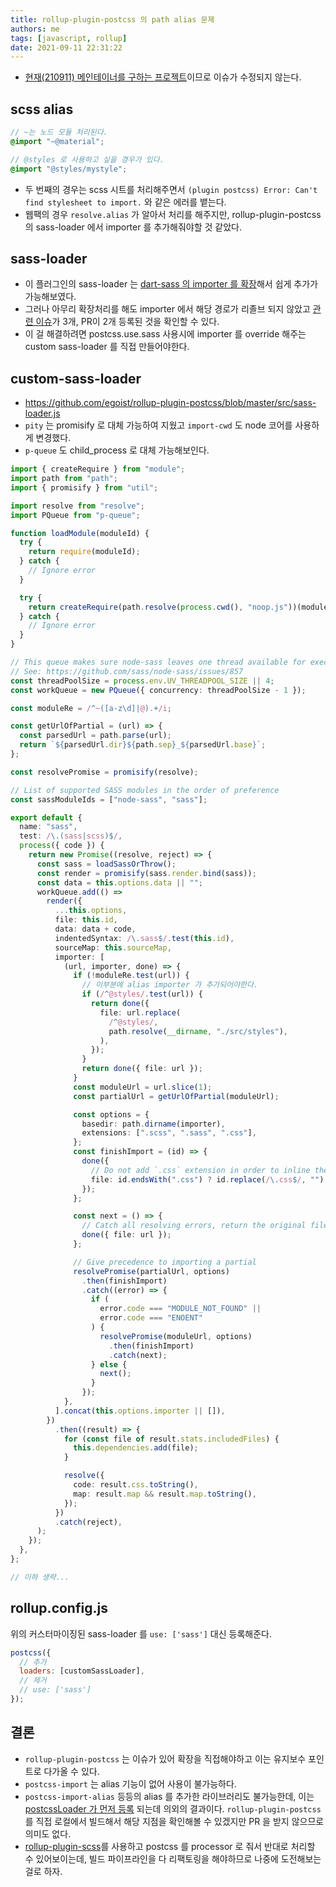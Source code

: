 ```yaml
---
title: rollup-plugin-postcss 의 path alias 문제
authors: me
tags: [javascript, rollup]
date: 2021-09-11 22:31:22
---
```


- [현재(210911) 메인테이너를 구하는 프로젝트](https://github.com/egoist/rollup-plugin-postcss/issues/217)이므로 이슈가 수정되지 않는다.

## scss alias

```scss
// ~는 노드 모듈 처리된다.
@import "~@material";

// @styles 로 사용하고 싶을 경우가 있다.
@import "@styles/mystyle";
```

- 두 번째의 경우는 scss 시트를 처리해주면서 `(plugin postcss) Error: Can't find stylesheet to import.` 와 같은 에러를 뱉는다.
- 웹팩의 경우 `resolve.alias` 가 알아서 처리를 해주지만, rollup-plugin-postcss 의 sass-loader 에서 importer 를 추가해줘야할 것 같았다.

## sass-loader

- 이 플러그인의 sass-loader 는 [dart-sass 의 importer 를 확장](https://github.com/egoist/rollup-plugin-postcss/blob/master/src/sass-loader.js#L79)해서 쉽게 추가가 가능해보였다.
- 그러나 아무리 확장처리를 해도 importer 에서 해당 경로가 리졸브 되지 않았고 [관련 이슈](https://github.com/egoist/rollup-plugin-postcss/issues?q=importer)가 3개, PR이 2개 등록된 것을 확인할 수 있다.
- 이 걸 해결하려면 postcss.use.sass 사용시에 importer 를 override 해주는 custom sass-loader 를 직접 만들어야한다.

## custom-sass-loader

- <https://github.com/egoist/rollup-plugin-postcss/blob/master/src/sass-loader.js>
- `pity` 는 promisify 로 대체 가능하여 지웠고 `import-cwd` 도 node 코어를 사용하게 변경했다.
- `p-queue` 도 child_process 로 대체 가능해보인다.

```ts
import { createRequire } from "module";
import path from "path";
import { promisify } from "util";

import resolve from "resolve";
import PQueue from "p-queue";

function loadModule(moduleId) {
  try {
    return require(moduleId);
  } catch {
    // Ignore error
  }

  try {
    return createRequire(path.resolve(process.cwd(), "noop.js"))(moduleId);
  } catch {
    // Ignore error
  }
}

// This queue makes sure node-sass leaves one thread available for executing fs tasks
// See: https://github.com/sass/node-sass/issues/857
const threadPoolSize = process.env.UV_THREADPOOL_SIZE || 4;
const workQueue = new PQueue({ concurrency: threadPoolSize - 1 });

const moduleRe = /^~([a-z\d]|@).+/i;

const getUrlOfPartial = (url) => {
  const parsedUrl = path.parse(url);
  return `${parsedUrl.dir}${path.sep}_${parsedUrl.base}`;
};

const resolvePromise = promisify(resolve);

// List of supported SASS modules in the order of preference
const sassModuleIds = ["node-sass", "sass"];

export default {
  name: "sass",
  test: /\.(sass|scss)$/,
  process({ code }) {
    return new Promise((resolve, reject) => {
      const sass = loadSassOrThrow();
      const render = promisify(sass.render.bind(sass));
      const data = this.options.data || "";
      workQueue.add(() =>
        render({
          ...this.options,
          file: this.id,
          data: data + code,
          indentedSyntax: /\.sass$/.test(this.id),
          sourceMap: this.sourceMap,
          importer: [
            (url, importer, done) => {
              if (!moduleRe.test(url)) {
                // 이부분에 alias importer 가 추가되어야한다.
                if (/^@styles/.test(url)) {
                  return done({
                    file: url.replace(
                      /^@styles/,
                      path.resolve(__dirname, "./src/styles"),
                    ),
                  });
                }
                return done({ file: url });
              }
              const moduleUrl = url.slice(1);
              const partialUrl = getUrlOfPartial(moduleUrl);

              const options = {
                basedir: path.dirname(importer),
                extensions: [".scss", ".sass", ".css"],
              };
              const finishImport = (id) => {
                done({
                  // Do not add `.css` extension in order to inline the file
                  file: id.endsWith(".css") ? id.replace(/\.css$/, "") : id,
                });
              };

              const next = () => {
                // Catch all resolving errors, return the original file and pass responsibility back to other custom importers
                done({ file: url });
              };

              // Give precedence to importing a partial
              resolvePromise(partialUrl, options)
                .then(finishImport)
                .catch((error) => {
                  if (
                    error.code === "MODULE_NOT_FOUND" ||
                    error.code === "ENOENT"
                  ) {
                    resolvePromise(moduleUrl, options)
                      .then(finishImport)
                      .catch(next);
                  } else {
                    next();
                  }
                });
            },
          ].concat(this.options.importer || []),
        })
          .then((result) => {
            for (const file of result.stats.includedFiles) {
              this.dependencies.add(file);
            }

            resolve({
              code: result.css.toString(),
              map: result.map && result.map.toString(),
            });
          })
          .catch(reject),
      );
    });
  },
};

// 이하 생략...
```

## rollup.config.js

위의 커스터마이징된 sass-loader 를 `use: ['sass']` 대신 등록해준다.

```js
postcss({
  // 추가
  loaders: [customSassLoader],
  // 제거
  // use: ['sass']
});
```

## 결론

- `rollup-plugin-postcss` 는 이슈가 있어 확장을 직접해야하고 이는 유지보수 포인트로 다가올 수 있다.
- `postcss-import` 는 alias 기능이 없어 사용이 불가능하다.
- `postcss-import-alias` 등등의 alias 를 추가한 라이브러리도 불가능한데, 이는 [postcssLoader 가 먼저 등록](https://github.com/egoist/rollup-plugin-postcss/blob/master/src/loaders.js#L36) 되는데 의외의 결과이다. `rollup-plugin-postcss` 를 직접 로컬에서 빌드해서 해당 지점을 확인해볼 수 있겠지만 PR 을 받지 않으므로 의미도 없다.
- [rollup-plugin-scss](https://github.com/thgh/rollup-plugin-scss)를 사용하고 postcss 를 processor 로 줘서 반대로 처리할 수 있어보이는데, 빌드 파이프라인을 다 리팩토링을 해야하므로 나중에 도전해보는걸로 하자.
